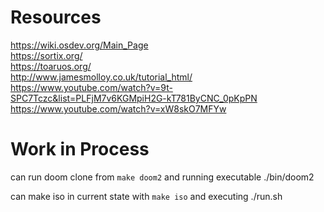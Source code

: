 # Resources 

https://wiki.osdev.org/Main_Page  
https://sortix.org/  
https://toaruos.org/      
http://www.jamesmolloy.co.uk/tutorial_html/  
https://www.youtube.com/watch?v=9t-SPC7Tczc&list=PLFjM7v6KGMpiH2G-kT781ByCNC_0pKpPN  
https://www.youtube.com/watch?v=xW8skO7MFYw  

# Work in Process
can run doom clone from `make doom2` and running executable ./bin/doom2

can make iso in current state with `make iso` and executing ./run.sh

